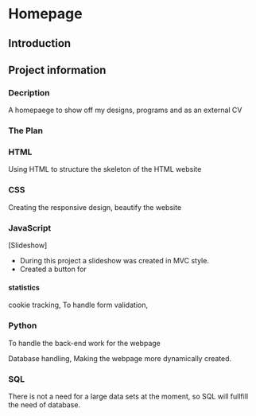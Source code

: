 # Homepage

## Introduction

## Project information

### Decription
A homepaege to show off my designs, programs and as an external CV

### The Plan

### HTML
Using HTML to structure the skeleton of the HTML website

### CSS
Creating the responsive design, beautify the website

### JavaScript

[Slideshow]
- During this project a slideshow was created in MVC style.
-   Created a button for
#### statistics

cookie tracking, 
To handle form validation,

### Python
To handle the back-end work for the webpage

Database handling,
Making the webpage more dynamically created. 

### SQL
There is not a need for a large data sets at the moment, so SQL will fullfill the need of database.
